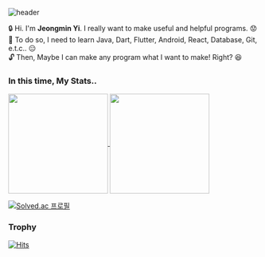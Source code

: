 ![header](https://capsule-render.vercel.app/api?type=wave&height=150&reversal=true&color=gradient&desc=🏃🏽‍♂️&descSize=35&descAlignY=73&descAlign=55)

🔒 Hi. I'm <b>Jeongmin Yi</b>. I really want to make useful and helpful programs. 😟<br>
🔑 To do so, I need to learn Java, Dart, Flutter, Android, React, Database, Git, e.t.c.. 😑<br>
🔓 Then, Maybe I can make any program what I want to make! Right? 😆<br>

### In this time, My Stats..
<a href="https://github.com/JeongminYi/github-readme-stats">
  <img height=200 align="center" src="https://github-readme-stats.vercel.app/api?username=JeongminYi&show_icons=true&theme=tokyonight" />
</a>
<a href="https://github.com/JeongminYi/convoychat">
  <img height=200 align="center" src="https://github-readme-stats.vercel.app/api/top-langs?username=JeongminYi&theme=tokyonight&layout=compact&langs_count=8&card_width=320" />
</a>

[![Solved.ac 프로필](http://mazassumnida.wtf/api/v2/generate_badge?boj=gginn1234)](https://solved.ac/gginn1234)

### Trophy

[![Hits](https://hits.seeyoufarm.com/api/count/incr/badge.svg?url=https%3A%2F%2Fgithub.com%2FJeongminYi&count_bg=%2366D9EF&title_bg=%23316773&icon=github.svg&icon_color=%23E7E7E7&title=Github&edge_flat=false)](https://hits.seeyoufarm.com)

